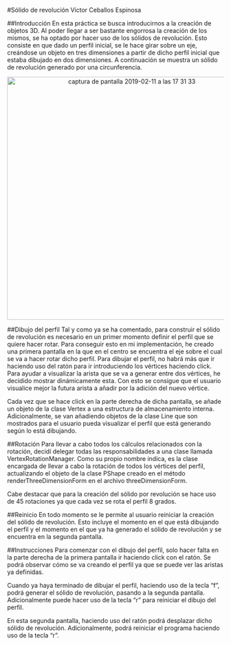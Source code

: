#Sólido de revolución
Víctor Ceballos Espinosa

##Introducción
En esta práctica se busca introducirnos a la creación de objetos 3D. Al poder llegar a ser bastante engorrosa la creación de los mismos, se ha optado por hacer uso de los sólidos de revolución. Esto consiste en que dado un perfil inicial, se le hace girar sobre un eje, creándose un objeto en tres dimensiones a partir de dicho perfil inicial que estaba dibujado en dos dimensiones. A continuación se muestra un sólido de revolución generado por una circunferencia.

<p align="center">
    <img width="564" alt="captura de pantalla 2019-02-11 a las 17 31 33" src="https://user-images.githubusercontent.com/15388747/52581664-30dc7c80-2e23-11e9-86f1-ef943e2b02a9.png">
</p>

##Dibujo del perfil
Tal y como ya se ha comentado, para construir el sólido de revolución es necesario en un primer momento definir el perfil que se quiere hacer rotar. Para conseguir esto en mi implementación, he creado una primera pantalla en la que en el centro se encuentra el eje sobre el cual se va a hacer rotar dicho perfil. Para dibujar el perfil, no habrá más que ir haciendo uso del ratón para ir introduciendo los vértices haciendo click. Para ayudar a visualizar la arista que se va a generar entre dos vértices, he decidido mostrar dinámicamente esta. Con esto se consigue que el usuario visualice mejor la futura arista a añadir por la adición del nuevo vértice.

Cada vez que se hace click en la parte derecha de dicha pantalla, se añade un objeto de la clase Vertex a una estructura de almacenamiento interna. Adicionalmente, se van añadiendo objetos de la clase Line que son mostrados para el usuario pueda visualizar el perfil que está generando según lo está dibujando.

##Rotación
Para llevar a cabo todos los cálculos relacionados con la rotación, decidí delegar todas las responsabilidades a una clase llamada VertexRotationManager. Como su propio nombre indica, es la clase encargada de llevar a cabo la rotación de todos los vértices del perfil, actualizando el objeto de la clase PShape creado en el método renderThreeDimensionForm en el archivo threeDimensionForm. 

Cabe destacar que para la creación del sólido por revolución se hace uso de 45 rotaciones ya que cada vez se rota el perfil 8 grados.

##Reinicio
En todo momento se le permite al usuario reiniciar la creación del sólido de revolución. Esto incluye el momento en el que está dibujando el perfil y el momento en el que ya ha generado el sólido de revolución y se encuentra en la segunda pantalla.

##Instrucciones
Para comenzar con el dibujo del perfil, solo hacer falta en la parte derecha de la primera pantalla ir haciendo click con el ratón. Se podrá observar cómo se va creando el perfil ya que se puede ver las aristas ya definidas. 

Cuando ya haya terminado de dibujar el perfil, haciendo uso de la tecla “f”, podrá generar el sólido de revolución, pasando a la segunda pantalla. Adicionalmente puede hacer uso de la tecla “r” para reiniciar el dibujo del perfil. 

En esta segunda pantalla, haciendo uso del ratón podrá desplazar dicho sólido de revolución. Adicionalmente, podrá reiniciar el programa haciendo uso de la tecla “r”.
